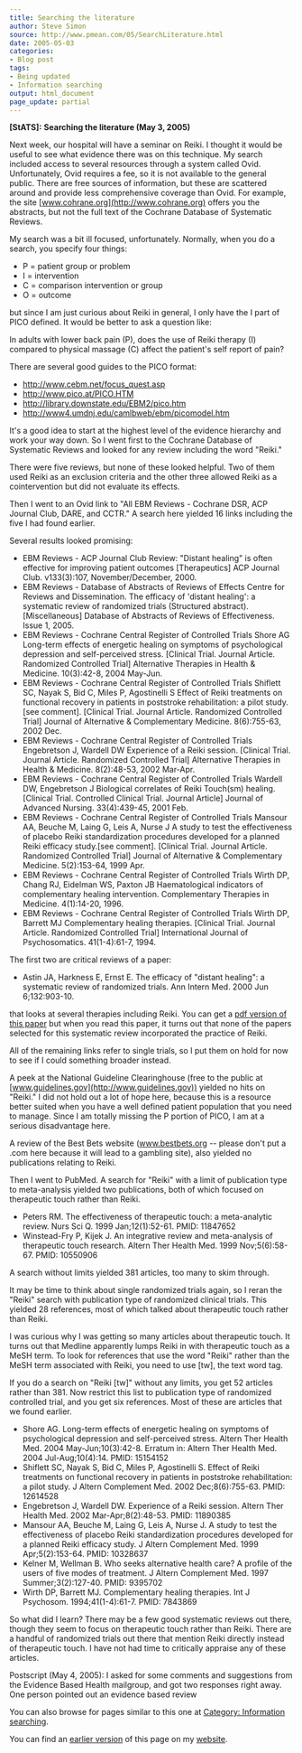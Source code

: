 ```yaml
---
title: Searching the literature
author: Steve Simon
source: http://www.pmean.com/05/SearchLiterature.html
date: 2005-05-03
categories:
- Blog post
tags:
- Being updated
- Information searching
output: html_document
page_update: partial
---
```

**[StATS]:** **Searching the literature (May 3,
2005)**

Next week, our hospital will have a seminar on Reiki. I thought it would
be useful to see what evidence there was on this technique. My search
included access to several resources through a system called Ovid.
Unfortunately, Ovid requires a fee, so it is not available to the
general public. There are free sources of information, but these are
scattered around and provide less comprehensive coverage than Ovid. For
example, the site [www.cohrane.org](http://www.cohrane.org) offers you
the abstracts, but not the full text of the Cochrane Database of
Systematic Reviews.

My search was a bit ill focused, unfortunately. Normally, when you do a
search, you specify four things:

- P = patient group or problem
- I = intervention
- C = comparison intervention or group
- O = outcome

but since I am just curious about Reiki in general, I only have the I
part of PICO defined. It would be better to ask a question like:

In adults with lower back pain (P), does the use of Reiki therapy (I)
compared to physical massage (C) affect the patient's self report of
pain?

There are several good guides to the PICO format:

- <http://www.cebm.net/focus_quest.asp>
- <http://www.pico.at/PICO.HTM>
- <http://library.downstate.edu/EBM2/pico.htm>
- <http://www4.umdnj.edu/camlbweb/ebm/picomodel.htm>

It's a good idea to start at the highest level of the evidence
hierarchy and work your way down. So I went first to the Cochrane
Database of Systematic Reviews and looked for any review including the
word "Reiki."

There were five reviews, but none of these looked helpful. Two of them
used Reiki as an exclusion criteria and the other three allowed Reiki as
a cointervention but did not evaluate its effects.

Then I went to an Ovid link to "All EBM Reviews - Cochrane DSR, ACP
Journal Club, DARE, and CCTR." A search here yielded 16 links including
the five I had found earlier.

Several results looked promising:

- EBM Reviews - ACP Journal Club Review: "Distant healing" is often
effective for improving patient outcomes \[Therapeutics\] ACP
Journal Club. v133(3):107, November/December, 2000.
- EBM Reviews - Database of Abstracts of Reviews of Effects Centre for
Reviews and Dissemination. The efficacy of 'distant healing': a
systematic review of randomized trials (Structured abstract).
\[Miscellaneous\] Database of Abstracts of Reviews of Effectiveness.
Issue 1, 2005.
- EBM Reviews - Cochrane Central Register of Controlled Trials Shore
AG Long-term effects of energetic healing on symptoms of
psychological depression and self-perceived stress. \[Clinical
Trial. Journal Article. Randomized Controlled Trial\] Alternative
Therapies in Health & Medicine. 10(3):42-8, 2004 May-Jun.
- EBM Reviews - Cochrane Central Register of Controlled Trials
Shiflett SC, Nayak S, Bid C, Miles P, Agostinelli S Effect of Reiki
treatments on functional recovery in patients in poststroke
rehabilitation: a pilot study.\[see comment\]. \[Clinical Trial.
Journal Article. Randomized Controlled Trial\] Journal of
Alternative & Complementary Medicine. 8(6):755-63, 2002 Dec.
- EBM Reviews - Cochrane Central Register of Controlled Trials
Engebretson J, Wardell DW Experience of a Reiki session. \[Clinical
Trial. Journal Article. Randomized Controlled Trial\] Alternative
Therapies in Health & Medicine. 8(2):48-53, 2002 Mar-Apr.
- EBM Reviews - Cochrane Central Register of Controlled Trials Wardell
DW, Engebretson J Biological correlates of Reiki Touch(sm) healing.
\[Clinical Trial. Controlled Clinical Trial. Journal Article\]
Journal of Advanced Nursing. 33(4):439-45, 2001 Feb.
- EBM Reviews - Cochrane Central Register of Controlled Trials Mansour
AA, Beuche M, Laing G, Leis A, Nurse J A study to test the
effectiveness of placebo Reiki standardization procedures developed
for a planned Reiki efficacy study.\[see comment\]. \[Clinical
Trial. Journal Article. Randomized Controlled Trial\] Journal of
Alternative & Complementary Medicine. 5(2):153-64, 1999 Apr.
- EBM Reviews - Cochrane Central Register of Controlled Trials Wirth
DP, Chang RJ, Eidelman WS, Paxton JB Haematological indicators of
complementary healing intervention. Complementary Therapies in
Medicine. 4(1):14-20, 1996.
- EBM Reviews - Cochrane Central Register of Controlled Trials Wirth
DP, Barrett MJ Complementary healing therapies. \[Clinical Trial.
Journal Article. Randomized Controlled Trial\] International Journal
of Psychosomatics. 41(1-4):61-7, 1994.

The first two are critical reviews of a paper:

- Astin JA, Harkness E, Ernst E. The efficacy of "distant healing":
a systematic review of randomized trials. Ann Intern Med. 2000 Jun
6;132:903-10.

that looks at several therapies including Reiki. You can get a [pdf
version of this paper](http://www.annals.org/cgi/reprint/132/11/903.pdf)
but when you read this paper, it turns out that none of the papers
selected for this systematic review incorporated the practice of Reiki.

All of the remaining links refer to single trials, so I put them on hold
for now to see if I could something broader instead.

A peek at the National Guideline Clearinghouse (free to the public at
[www.guidelines.gov](http://www.guidelines.gov)) yielded no hits on
"Reiki." I did not hold out a lot of hope here, because this is a
resource better suited when you have a well defined patient population
that you need to manage. Since I am totally missing the P portion of
PICO, I am at a serious disadvantage here.

A review of the Best Bets website (www.bestbets.org \-- please don't
put a .com here because it will lead to a gambling site), also yielded
no publications relating to Reiki.

Then I went to PubMed. A search for "Reiki" with a limit of
publication type to meta-analysis yielded two publications, both of
which focused on therapeutic touch rather than Reiki.

- Peters RM. The effectiveness of therapeutic touch: a meta-analytic
review. Nurs Sci Q. 1999 Jan;12(1):52-61. PMID: 11847652
- Winstead-Fry P, Kijek J. An integrative review and meta-analysis of
therapeutic touch research. Altern Ther Health Med. 1999
Nov;5(6):58-67. PMID: 10550906

A search without limits yielded 381 articles, too many to skim through.

It may be time to think about single randomized trials again, so I reran
the "Reiki" search with publication type of randomized clinical
trials. This yielded 28 references, most of which talked about
therapeutic touch rather than Reiki.

I was curious why I was getting so many articles about therapeutic
touch. It turns out that Medline apparently lumps Reiki in with
therapeutic touch as a MeSH term. To look for references that use the
word "Reiki" rather than the MeSH term associated with Reiki, you need
to use \[tw\], the text word tag.

If you do a search on "Reiki \[tw\]" without any limits, you get 52
articles rather than 381. Now restrict this list to publication type of
randomized controlled trial, and you get six references. Most of these
are articles that we found earlier.

- Shore AG. Long-term effects of energetic healing on symptoms of
psychological depression and self-perceived stress. Altern Ther
Health Med. 2004 May-Jun;10(3):42-8. Erratum in: Altern Ther Health
Med. 2004 Jul-Aug;10(4):14. PMID: 15154152
- Shiflett SC, Nayak S, Bid C, Miles P, Agostinelli S. Effect of Reiki
treatments on functional recovery in patients in poststroke
rehabilitation: a pilot study. J Altern Complement Med. 2002
Dec;8(6):755-63. PMID: 12614528
- Engebretson J, Wardell DW. Experience of a Reiki session. Altern
Ther Health Med. 2002 Mar-Apr;8(2):48-53. PMID: 11890385
- Mansour AA, Beuche M, Laing G, Leis A, Nurse J. A study to test the
effectiveness of placebo Reiki standardization procedures developed
for a planned Reiki efficacy study. J Altern Complement Med. 1999
Apr;5(2):153-64. PMID: 10328637
- Kelner M, Wellman B. Who seeks alternative health care? A profile of
the users of five modes of treatment. J Altern Complement Med. 1997
Summer;3(2):127-40. PMID: 9395702
- Wirth DP, Barrett MJ. Complementary healing therapies. Int J
Psychosom. 1994;41(1-4):61-7. PMID: 7843869

So what did I learn? There may be a few good systematic reviews out
there, though they seem to focus on therapeutic touch rather than Reiki.
There are a handful of randomized trials out there that mention Reiki
directly instead of therapeutic touch. I have not had time to critically
appraise any of these articles.

Postscript (May 4, 2005): I asked for some comments and suggestions from
the Evidence Based Health mailgroup, and got two responses right away.
One person pointed out an evidence based review

You can also browse
for pages similar to this one at [Category: Information
searching](../category/InformationSearching.html).

You can find an [earlier version][sim1] of this page on my [website][sim2].

[sim1]: http://www.pmean.com/05/SearchLiterature.html
[sim2]: http://www.pmean.com
